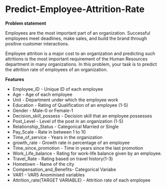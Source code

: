 # Predict-Employee-Attrition-Rate

**Problem statement**

Employees are the most important part of an organization. Successful employees meet deadlines, make sales, and build 
the brand through positive customer interactions.

Employee attrition is a major cost to an organization and predicting such attritions is the most important requirement
of the Human Resources department in many organizations. In this problem, your task is to predict the attrition rate of 
employees of an organization. 

**Features**

* Employee_ID	- Unique ID of each employee
* Age	- Age of each employee
* Unit -	Department under which the employee work
* Education	- Rating of Qualification of an employee (1-5)
* Gender	- Male-0 or Female-1
* Decision_skill_possess -	Decision skill that an employee possesses
* Post_Level -	Level of the post in an organization (1-5)
* Relationship_Status -	Categorical Married or Single 
* Pay_Scale	- Rate in between 1 to 10
* Time_of_service -	Years in the organization
* growth_rate - 	Growth rate in percentage of an employee
* Time_since_promotion -	Time in years since the last promotion
* Work_Life_balance -	Rating for work-life balance given by an employee.
* Travel_Rate	-  Rating based on travel history(1-3)
* Hometown -	Name of the city
* Compensation_and_Benefits- 	Categorical Variabe
* VAR1 - VAR5	Anominised variables
* Attrition_rate(TARGET VARIABLE)	- Attrition rate of each employee

